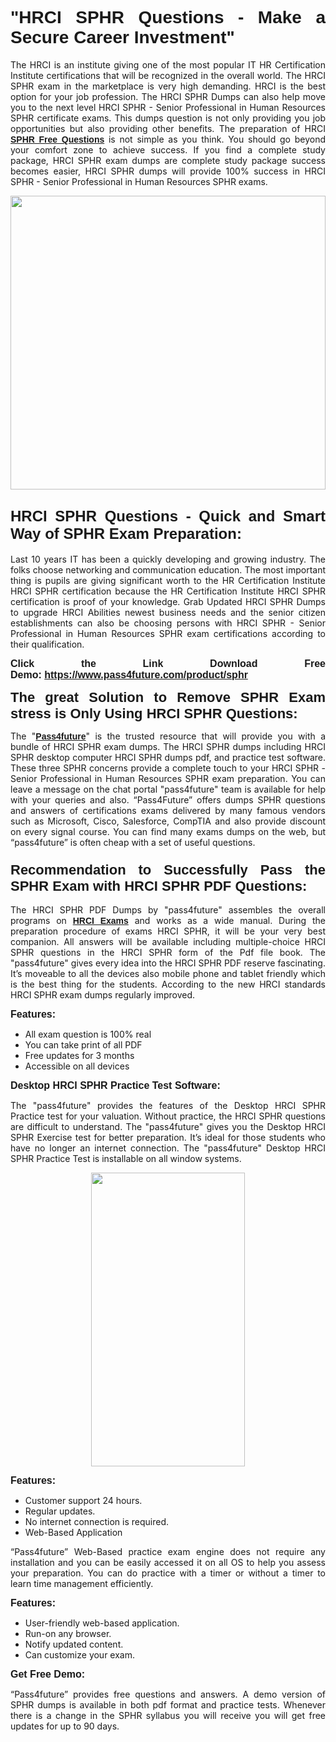 
<h1 style="text-align: justify;"><span style="font-family:Tahoma,Geneva,sans-serif;"><strong>"HRCI SPHR Questions - Make a Secure Career Investment"</strong></span></h1>

<p style="text-align: justify;">The HRCI is an institute giving one of the most popular IT HR Certification Institute certifications that will be recognized in the overall world. The HRCI SPHR exam in the marketplace is very high demanding. HRCI is the best option for your job profession. The HRCI SPHR Dumps can also help move you to the next level HRCI SPHR - Senior Professional in Human Resources SPHR certificate exams. This dumps question is not only providing you job opportunities but also providing other benefits. The preparation of HRCI <span style="font-family:Tahoma,Geneva,sans-serif;"><strong><a href="https://www.pass4future.com/questions/hrci/sphr">SPHR Free Questions</a></strong></span> is not simple as you think. You should go beyond your comfort zone to achieve success. If you find a complete study package, HRCI SPHR exam dumps are complete study package success becomes easier, HRCI SPHR dumps will provide 100% success in HRCI SPHR - Senior Professional in Human Resources SPHR exams.</p>

<p style="text-align: justify;"><a href="https://www.pass4future.com/product/sphr"><img alt="" src="https://lh3.googleusercontent.com/pw/AM-JKLVhEO4I138wJzOepD3laGU-R1M7eT-OTYdow6pCESip26lSeaxxzS9BVWUKuzj1e3L_MoxCfVgBEvV8ODwl1LGzlZbt6HJm3NXXplPwnYiBfuYM_eQCcVVRMaAwHdsl3AhHOZS-up7mzwmd4i4EpEGq=w1112-h625-no?authuser=0" style="width: 100%; height: 470px;" /></a></p>

<h2 style="text-align: justify;"><span style="font-size:24px;"><strong><span style="font-family:Tahoma,Geneva,sans-serif;">HRCI SPHR Questions - Quick and Smart Way of SPHR Exam Preparation:</span></strong></span></h2>

<p style="text-align: justify;">Last 10 years IT has been a quickly developing and growing industry. The folks choose networking and communication education. The most important thing is pupils are giving significant worth to the HR Certification Institute HRCI SPHR certification because the HR Certification Institute HRCI SPHR certification is proof of your knowledge. Grab Updated HRCI SPHR Dumps to upgrade HRCI Abilities newest business needs and the senior citizen establishments can also be choosing persons with HRCI SPHR - Senior Professional in Human Resources SPHR exam certifications according to their qualification.</p>

<p style="text-align: justify;"><strong><span style="font-family:Lucida Sans Unicode,Lucida Grande,sans-serif;"><span style="font-size:16px;">Click the Link Download Free Demo: <a href="https://www.pass4future.com/product/sphr">https://www.pass4future.com/product/sphr</a></span></span></strong></p>

<p style="text-align: justify;"><strong><span style="font-size:22px;"><span style="font-family:Tahoma,Geneva,sans-serif;">The great Solution to Remove SPHR Exam stress is Only Using HRCI SPHR Questions:</span></span></strong></p>

<p style="text-align: justify;">The "<span style="font-family:Lucida Sans Unicode,Lucida Grande,sans-serif;"><a href="https://www.pass4future.com/"><strong>Pass4future</strong></a></span>" is the trusted resource that will provide you with a bundle of HRCI SPHR exam dumps. The HRCI SPHR dumps including HRCI SPHR desktop computer HRCI SPHR dumps pdf, and practice test software. These three SPHR concerns provide a complete touch to your HRCI SPHR - Senior Professional in Human Resources SPHR exam preparation. You can leave a message on the chat portal "pass4future" team is available for help with your queries and also. “Pass4Future” offers dumps SPHR questions and answers of certifications exams delivered by many famous vendors such as Microsoft, Cisco, Salesforce, CompTIA and also provide discount on every signal course. You can find many exams dumps on the web, but “pass4future” is often cheap with a set of useful questions.</p>

<h3 style="text-align: justify;"><span style="font-size:22px;"><strong><span style="font-family:Tahoma,Geneva,sans-serif;">Recommendation to Successfully Pass the SPHR Exam with HRCI SPHR PDF Questions:</span></strong></span></h3>

<p style="text-align: justify;">The HRCI SPHR PDF Dumps by "pass4future" assembles the overall programs on <span style="font-family:Lucida Sans Unicode,Lucida Grande,sans-serif;"><strong><a href="https://www.pass4future.com/hrci">HRCI Exams</a></strong></span> and works as a wide manual. During the preparation procedure of exams HRCI SPHR, it will be your very best companion. All answers will be available including multiple-choice HRCI SPHR questions in the HRCI SPHR form of the Pdf file book. The "pass4future" gives every idea into the HRCI SPHR PDF reserve fascinating. It’s moveable to all the devices also mobile phone and tablet friendly which is the best thing for the students. According to the new HRCI standards HRCI SPHR exam dumps regularly improved.</p>

<p style="text-align: justify;"><span style="font-family:Lucida Sans Unicode,Lucida Grande,sans-serif;"><span style="font-size:16px;"><strong>Features:</strong></span></span></p>

<ul>
	<li style="text-align: justify;">All exam question is 100% real</li>
	<li style="text-align: justify;">You can take print of all PDF</li>
	<li style="text-align: justify;">Free updates for 3 months </li>
	<li style="text-align: justify;">Accessible on all devices</li>
</ul>

<p style="text-align: justify;"><span style="font-family:Tahoma,Geneva,sans-serif;"><span style="font-size:16px;"><strong>Desktop HRCI SPHR Practice Test Software:</strong></span></span></p>

<p style="text-align: justify;">The "pass4future" provides the features of the Desktop HRCI SPHR Practice test for your valuation. Without practice, the HRCI SPHR questions are difficult to understand. The "pass4future" gives you the Desktop HRCI SPHR Exercise test for better preparation. It’s ideal for those students who have no longer an internet connection. The "pass4future" Desktop HRCI SPHR Practice Test is installable on all window systems.</p>

<p style="text-align: center;"><a href="https://www.pass4future.com/product/sphr"><img alt="" src="https://lh3.googleusercontent.com/pw/AM-JKLV3yUm3jiqqIo1xIsj1VJ_UeysYexQY-pRYO0rIFl3vg11QZioN-gzffpw2AfKqFynWuvoXOreWrWS0swpr4xmOSWfwII2jvatteuqrfxiWGFBSHPiZUCoi33jqeymK5dmu-0enyX6tayRCAMHw05jv=s625-no?authuser=0" style="width: 70%; height: 470px;" /></a></p>

<p style="text-align: justify;"><span style="font-size:16px;"><span style="font-family:Lucida Sans Unicode,Lucida Grande,sans-serif;"><strong>Features:</strong></span></span></p>

<ul>
	<li style="text-align: justify;">Customer support 24 hours. </li>
	<li style="text-align: justify;">Regular updates. </li>
	<li style="text-align: justify;">No internet connection is required.</li>
	<li style="text-align: justify;">Web-Based Application</li>
</ul>

<p style="text-align: justify;">“Pass4future” Web-Based practice exam engine does not require any installation and you can be easily accessed it on all OS to help you assess your preparation. You can do practice with a timer or without a timer to learn time management efficiently.</p>

<p style="text-align: justify;"><strong><span style="font-size:16px;"><span style="font-family:Lucida Sans Unicode,Lucida Grande,sans-serif;">Features:</span></span></strong></p>

<ul>
	<li style="text-align: justify;">User-friendly web-based application.</li>
	<li style="text-align: justify;">Run-on any browser. </li>
	<li style="text-align: justify;">Notify updated content.</li>
	<li style="text-align: justify;">Can customize your exam.</li>
</ul>

<p style="text-align: justify;"><span style="font-size:16px;"><span style="font-family:Lucida Sans Unicode,Lucida Grande,sans-serif;"><strong>Get Free Demo:</strong></span></span></p>

<p style="text-align: justify;">“Pass4future” provides free questions and answers. A demo version of SPHR dumps is available in both pdf format and practice tests. Whenever there is a change in the SPHR syllabus you will receive you will get free updates for up to 90 days. </p>

